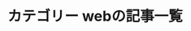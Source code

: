 ---
title: カテゴリー webの記事一覧
description: webカテゴリの記事一覧です。
layout: blog-index
query:
  category: web
---